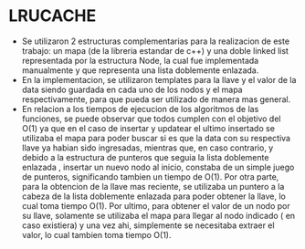 # LRUCACHE

- Se utilizaron 2 estructuras complementarias para la realizacion de este trabajo: un mapa (de la libreria estandar de c++) y una doble linked list representada por la estructura Node, la cual fue implementada manualmente y que representa una lista doblemente enlazada.
- En la implementacion, se utilizaron templates para la llave y el valor de la data siendo guardada en cada uno de los nodos y el mapa respectivamente, para que pueda ser utilizado de manera mas general.
- En relacion a los tiempos de ejecucion de los algoritmos de las funciones, se puede observar que todos cumplen con el objetivo del O(1) ya que en el caso de insertar y updatear el ultimo insertado se utilizaba el mapa para poder buscar si es que la data con su respectiva llave ya habian sido ingresadas, mientras que, en caso contrario, y debido a la estructura de punteros que seguia la lista doblemente enlazada , insertar un nuevo nodo al inicio, constaba de un simple juego de punteros, significando tambien un tiempo de O(1). Por otra parte, para la obtencion de la llave mas reciente, se utilizaba un puntero a la cabeza de la lista doblemente enlazada para poder obtener la llave, lo cual toma tiempo O(1). Por ultimo, para obtener el valor de un nodo por su llave, solamente se utilizaba el mapa para llegar al nodo indicado ( en caso existiera) y una vez ahi, simplemente se necesitaba extraer el valor, lo cual tambien toma tiempo O(1). 
